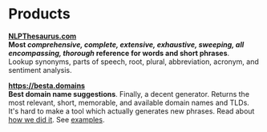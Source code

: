 # Products

<!-- This site contains documentation for our apps and APIs. Coming soon, interactive showcase of APIs, and an admin portal for clients. -->

**[NLPThesaurus.com](https://nlpthesaurus.com) \
Most _comprehensive, complete, extensive, exhaustive, sweeping, all encompassing, thorough_ reference for words and short phrases**. \
 Lookup synonyms, parts of speech, root, plural, abbreviation, acronym, and sentiment analysis.

**https://besta.domains \
Best domain name suggestions**. Finally, a decent generator. Returns the most relevant, short, memorable, and available domain names and TLDs. \
It's hard to make a tool which actually generates new phrases. Read about [how we did it](https://besta.domains#features). See [examples](https://besta.domains#examples).

<!-- <div class="topContact"> -->
<!--   <form id="submitSubscribeForm"> -->
<!--         <p>Be the first to know when we release a new API or major feature:</p> -->
<!--     <div class="formContent"> -->
<!--        <fieldset> -->
<!--           <input type="text" name="email" placeholder="Your email..." onchange="updateContactData('email',this.value)" /> -->
<!--        </fieldset> -->
<!--        <button class="g-recaptcha" type="submit">Subscribe</button> -->
<!--     </div> -->
<!--     <div class="response"></div> -->
<!--   </form> -->
<!-- </div> -->
